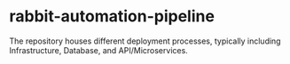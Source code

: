 # rabbit-automation-pipeline
The repository houses different deployment processes, typically including Infrastructure, Database, and API/Microservices.
